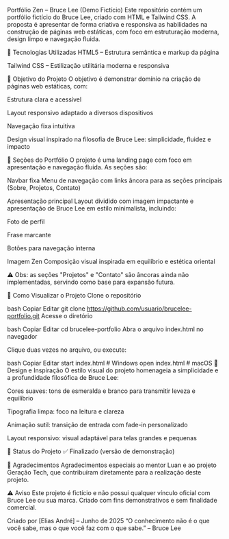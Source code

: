 Portfólio Zen – Bruce Lee (Demo Fictício)
Este repositório contém um portfólio fictício do Bruce Lee, criado com HTML e Tailwind CSS. A proposta é apresentar de forma criativa e responsiva as habilidades na construção de páginas web estáticas, com foco em estruturação moderna, design limpo e navegação fluida.

🔧 Tecnologias Utilizadas
HTML5 – Estrutura semântica e markup da página

Tailwind CSS – Estilização utilitária moderna e responsiva

🎯 Objetivo do Projeto
O objetivo é demonstrar domínio na criação de páginas web estáticas, com:

Estrutura clara e acessível

Layout responsivo adaptado a diversos dispositivos

Navegação fixa intuitiva

Design visual inspirado na filosofia de Bruce Lee: simplicidade, fluidez e impacto

📄 Seções do Portfólio
O projeto é uma landing page com foco em apresentação e navegação fluida. As seções são:

Navbar fixa
Menu de navegação com links âncora para as seções principais (Sobre, Projetos, Contato)

Apresentação principal
Layout dividido com imagem impactante e apresentação de Bruce Lee em estilo minimalista, incluindo:

Foto de perfil

Frase marcante

Botões para navegação interna

Imagem Zen
Composição visual inspirada em equilíbrio e estética oriental

⚠️ Obs: as seções "Projetos" e "Contato" são âncoras ainda não implementadas, servindo como base para expansão futura.

🚀 Como Visualizar o Projeto
Clone o repositório

bash
Copiar
Editar
git clone https://github.com/usuario/brucelee-portfolio.git
Acesse o diretório

bash
Copiar
Editar
cd brucelee-portfolio
Abra o arquivo index.html no navegador

Clique duas vezes no arquivo, ou execute:

bash
Copiar
Editar
start index.html   # Windows
open index.html    # macOS
🎨 Design e Inspiração
O estilo visual do projeto homenageia a simplicidade e a profundidade filosófica de Bruce Lee:

Cores suaves: tons de esmeralda e branco para transmitir leveza e equilíbrio

Tipografia limpa: foco na leitura e clareza

Animação sutil: transição de entrada com fade-in personalizado

Layout responsivo: visual adaptável para telas grandes e pequenas

📌 Status do Projeto
✅ Finalizado (versão de demonstração)

🤝 Agradecimentos
Agradecimentos especiais ao mentor Luan e ao projeto Geração Tech, que contribuíram diretamente para a realização deste projeto.

⚠️ Aviso
Este projeto é fictício e não possui qualquer vínculo oficial com Bruce Lee ou sua marca. Criado com fins demonstrativos e sem finalidade comercial.

Criado por [Elias André] – Junho de 2025
“O conhecimento não é o que você sabe, mas o que você faz com o que sabe.” – Bruce Lee